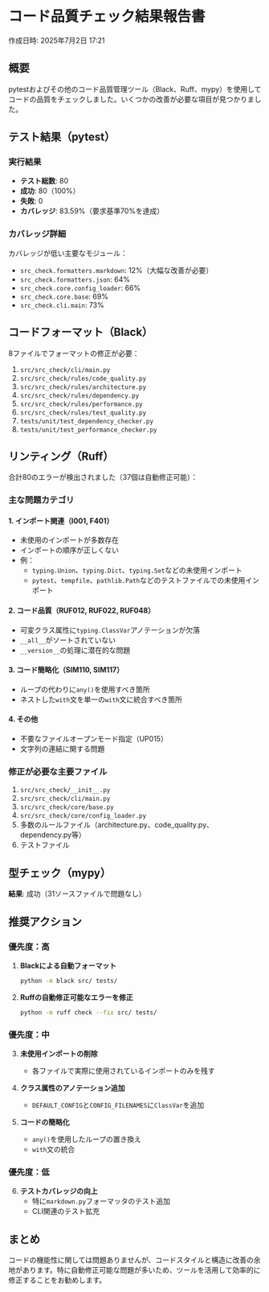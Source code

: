 # コード品質チェック結果報告書

作成日時: 2025年7月2日 17:21

## 概要

pytestおよびその他のコード品質管理ツール（Black、Ruff、mypy）を使用してコードの品質をチェックしました。いくつかの改善が必要な項目が見つかりました。

## テスト結果（pytest）

### 実行結果
- **テスト総数**: 80
- **成功**: 80（100%）
- **失敗**: 0
- **カバレッジ**: 83.59%（要求基準70%を達成）

### カバレッジ詳細
カバレッジが低い主要なモジュール：
- `src_check.formatters.markdown`: 12%（大幅な改善が必要）
- `src_check.formatters.json`: 64%
- `src_check.core.config_loader`: 66%
- `src_check.core.base`: 69%
- `src_check.cli.main`: 73%

## コードフォーマット（Black）

8ファイルでフォーマットの修正が必要：
1. `src/src_check/cli/main.py`
2. `src/src_check/rules/code_quality.py`
3. `src/src_check/rules/architecture.py`
4. `src/src_check/rules/dependency.py`
5. `src/src_check/rules/performance.py`
6. `src/src_check/rules/test_quality.py`
7. `tests/unit/test_dependency_checker.py`
8. `tests/unit/test_performance_checker.py`

## リンティング（Ruff）

合計80のエラーが検出されました（37個は自動修正可能）：

### 主な問題カテゴリ

#### 1. インポート関連（I001, F401）
- 未使用のインポートが多数存在
- インポートの順序が正しくない
- 例：
  - `typing.Union`、`typing.Dict`、`typing.Set`などの未使用インポート
  - `pytest`、`tempfile`、`pathlib.Path`などのテストファイルでの未使用インポート

#### 2. コード品質（RUF012, RUF022, RUF048）
- 可変クラス属性に`typing.ClassVar`アノテーションが欠落
- `__all__`がソートされていない
- `__version__`の処理に潜在的な問題

#### 3. コード簡略化（SIM110, SIM117）
- ループの代わりに`any()`を使用すべき箇所
- ネストした`with`文を単一の`with`文に統合すべき箇所

#### 4. その他
- 不要なファイルオープンモード指定（UP015）
- 文字列の連結に関する問題

### 修正が必要な主要ファイル
1. `src/src_check/__init__.py`
2. `src/src_check/cli/main.py`
3. `src/src_check/core/base.py`
4. `src/src_check/core/config_loader.py`
5. 多数のルールファイル（architecture.py、code_quality.py、dependency.py等）
6. テストファイル

## 型チェック（mypy）

**結果**: 成功（31ソースファイルで問題なし）

## 推奨アクション

### 優先度：高
1. **Blackによる自動フォーマット**
   ```bash
   python -m black src/ tests/
   ```

2. **Ruffの自動修正可能なエラーを修正**
   ```bash
   python -m ruff check --fix src/ tests/
   ```

### 優先度：中
3. **未使用インポートの削除**
   - 各ファイルで実際に使用されているインポートのみを残す

4. **クラス属性のアノテーション追加**
   - `DEFAULT_CONFIG`と`CONFIG_FILENAMES`に`ClassVar`を追加

5. **コードの簡略化**
   - `any()`を使用したループの置き換え
   - `with`文の統合

### 優先度：低
6. **テストカバレッジの向上**
   - 特に`markdown.py`フォーマッタのテスト追加
   - CLI関連のテスト拡充

## まとめ

コードの機能性に関しては問題ありませんが、コードスタイルと構造に改善の余地があります。特に自動修正可能な問題が多いため、ツールを活用して効率的に修正することをお勧めします。